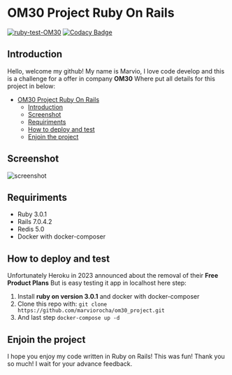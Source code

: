 # OM30 Project Ruby On Rails

[![ruby-test-OM30](https://github.com/marviorocha/om30_project/actions/workflows/ruby_on_rails.yml/badge.svg)](https://github.com/marviorocha/om30_project/actions/workflows/ruby_on_rails.yml)
[![Codacy Badge](https://app.codacy.com/project/badge/Grade/9ea072453dc9443e808b1288038593aa)](https://www.codacy.com/gh/marviorocha/om30_project/dashboard?utm_source=github.com&amp;utm_medium=referral&amp;utm_content=marviorocha/om30_project&amp;utm_campaign=Badge_Grade)
## Introduction
Hello, welcome my github! My name is Marvio, I love code develop and this is a 
challenge for a offer in company **OM30** Where put all details for this project in below:

 <!-- TOC -->
* [OM30 Project Ruby On Rails](#om30-project-ruby-on-rails)
    * [Introduction](#introduction)
    * [Screenshot](#screenshot)
    * [Requiriments](#requiriments)
    * [How to deploy and test](#how-to-deploy-and-test)
    * [Enjoin the project](#enjoin-the-project)

## Screenshot
![screenshot](https://user-images.githubusercontent.com/1095267/224639071-545776fc-e2bd-472f-9716-0d24efdd2cc1.png)
 

## Requiriments

 - Ruby 3.0.1
 - Rails 7.0.4.2
 - Redis 5.0
 - Docker with docker-composer

## How to deploy and test

Unfortunately Heroku in 2023 announced about the removal of their **Free Product Plans**
But is easy testing it app in localhost here step:


 1. Install **ruby on version 3.0.1** and docker with docker-composer
 2. Clone this repo with: ```git clone https://github.com/marviorocha/om30_project.git```
 3. And last step ```docker-compose up -d```



## Enjoin the project

I hope you enjoy my code written in Ruby on Rails! This was fun! Thank you so much! I wait for your advance feedback.